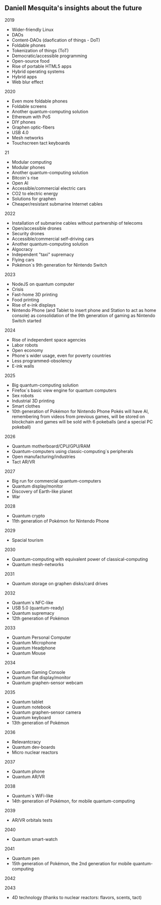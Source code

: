 ﻿## Daniell Mesquita's insights about the future

2019
* Wider-friendly Linux
* DAOs
* Content-DAOs (daofication of things - DoT)
* Foldable phones
* Tokenization of things (ToT)
* Democratic/accessible programming
* Open-source food
* Rise of portable HTML5 apps
* Hybrid operating systems
* Hybrid apps
* Web blur effect

2020
* Even more foldable phones
* Foldable screens
* Another quantum-computing solution
* Ethereum with PoS
* DIY phones
* Graphen optic-fibers
* USB 4.0
* Mesh networks
* Touchscreen tact keyboards

21
* Modular computing
* Modular phones
* Another quantum-computing solution
* Bitcoin`s rise
* Open AI
* Accessible/commercial electric cars
* CO2 to electric energy
* Solutions for graphen
* Cheaper/resistant submarine Internet cables

2022
* Installation of submarine cables without partnership of telecoms
* Open/accessible drones
* Security drones
* Accessible/commercial self-driving cars
* Another quantum-computing solution
* Algocracy
* Independent "taxi" supremacy
* Flying cars
* Pokémon`s 9th generation for Nintendo Switch

2023
* NodeJS on quantum computer
* Crisis
* Fast-home 3D printing
* Food printing
* Rise of e-ink displays
* Nintendo Phone (and Tablet to insert phone and Station to act as home console) as consolidation of the 9th generation of gaming as Nintendo Switch started

2024
* Rise of independent space agencies
* Labor robots
* Open economy
* Phone`s wider usage, even for poverty countries
* Less programmed-obsolency
* E-ink walls

2025
* Big quantum-computing solution
* Firefox`s basic view engine for quantum computers
* Sex robots
* Industrial 3D printing
* Smart clothes
* 10th generation of Pokémon for Nintendo Phone
Pokés will have AI, remembering from videos from previous games, will be stored on blockchain and games will be sold with 6 pokeballs (and a special PC pokeball)

2026
* Quantum motherboard/CPU/GPU/RAM
* Quantum-computers using classic-computing`s peripherals
* Open manufacturing/industries
* Tact AR/VR

2027
* Big run for commercial quantum-computers
* Quantum display/monitor
* Discovery of Earth-like planet
* War

2028
* Quantum crypto
* 11th generation of Pokémon for Nintendo Phone

2029
* Spacial tourism

2030
* Quantum-computing with equivalent power of classical-computing
* Quantum mesh-networks

2031
* Quantum storage on graphen disks/card drives

2032
* Quantum`s NFC-like
* USB 5.0 (quantum-ready)
* Quantum supremacy
* 12th generation of Pokémon

2033
* Quantum Personal Computer
* Quantum Microphone
* Quantum Headphone
* Quantum Mouse

2034
* Quantum Gaming Console
* Quantum flat display/monitor
* Quantum graphen-sensor webcam

2035
* Quantum tablet
* Quantum notebook
* Quantum graphen-sensor camera
* Quantum keyboard
* 13th generation of Pokémon

2036
* Relevantcracy
* Quantum dev-boards
* Micro nuclear reactors

2037
* Quantum phone
* Quantum AR/VR

2038
* Quantum`s WiFi-like
* 14th generation of Pokémon, for mobile quantum-computing

2039
* AR/VR orbitals tests

2040
* Quantum smart-watch

2041
* Quantum pen
* 15th generation of Pokémon, the 2nd generation for mobile quantum-computing

2042

2043
* 4D technology (thanks to nuclear reactors: flavors, scents, tact)
